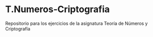 # T.Numeros-Criptografia
Repositorio para los ejercicios de la asignatura Teoría de Números y Criptografía
